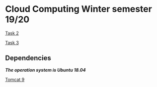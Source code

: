 # Cloud Computing Winter semester 19/20



[Task 2](https://github.com/mtfrigo/CloudComputing/tree/master/Task%202)

[Task 3](https://github.com/mtfrigo/CloudComputing/tree/master/Task%203)

## Dependencies

***The operation system is Ubuntu 18.04***

[Tomcat 9](Guides/tomcat9.md)
